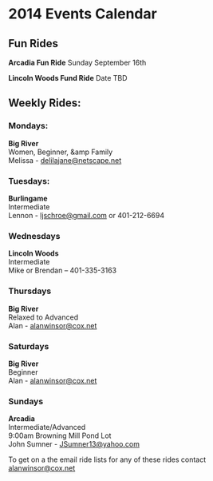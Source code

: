# 2014 Events Calendar

## Fun Rides
<strong>Arcadia Fun Ride</strong> Sunday September 16th

<strong>Lincoln Woods Fund Ride</strong> Date TBD

## Weekly Rides:

### Mondays:
<strong>Big River</strong><br />
Women, Beginner, &amp Family<br />
Melissa - delilajane@netscape.net

### Tuesdays:
<strong>Burlingame</strong><br />
Intermediate<br />
Lennon - ljschroe@gmail.com or 401-212-6694

### Wednesdays
<strong>Lincoln Woods</strong><br />
Intermediate<br />
Mike or Brendan – 401-335-3163

### Thursdays
<strong>Big River</strong><br />
Relaxed to Advanced<br />
Alan - alanwinsor@cox.net

### Saturdays
<strong>Big River</strong><br />
Beginner<br />
Alan - alanwinsor@cox.net

### Sundays
<strong>Arcadia</strong><br />
Intermediate/Advanced<br />
9:00am Browning Mill Pond Lot<br />
John Sumner - JSumner13@yahoo.com

To get on a the email ride lists for any of these rides
contact alanwinsor@cox.net


